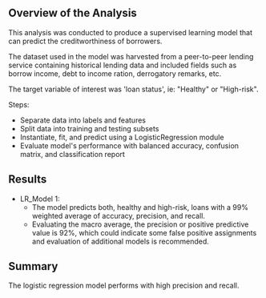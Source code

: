 ## Overview of the Analysis

This analysis was conducted to produce a supervised learning model that can predict the creditworthiness of borrowers. 

The dataset used in the model was harvested from a peer-to-peer lending service containing historical lending data and included
fields such as borrow income, debt to income ration, derrogatory remarks, etc. 

The target variable of interest was 'loan status', ie: "Healthy" or "High-risk".

Steps:

- Separate data into labels and features
- Split data into training and testing subsets
- Instantiate, fit, and predict using a LogisticRegression module
- Evaluate model's performance with balanced accuracy, confusion matrix, and classification report


## Results

* LR_Model 1:
  * The model predicts both, healthy and high-risk, loans with a 99% weighted average of accuracy, precision, and recall.
  * Evaluating the macro average, the precision or positive predictive value is 92%, which could indicate some false positive
    assignments and evaluation of additional models is recommended. 


## Summary

The logistic regression model performs with high precision and recall. 
